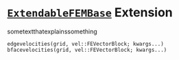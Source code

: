 # [`ExtendableFEMBase`](https://github.com/chmerdon/ExtendableFEMBase.jl/) Extension

sometextthatexplainssomething

```@docs
edgevelocities(grid, vel::FEVectorBlock; kwargs...)
bfacevelocities(grid, vel::FEVectorBlock; kwargs...)
```
